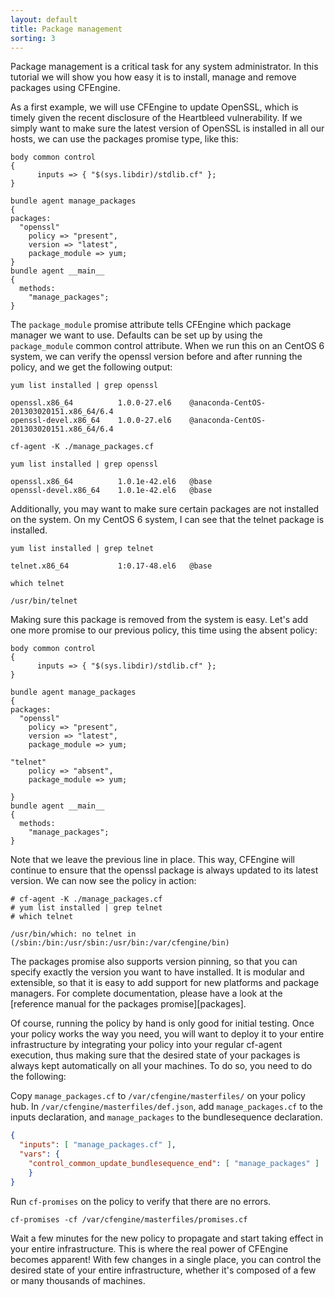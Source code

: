 ```yaml
---
layout: default
title: Package management
sorting: 3
---
```


Package management is a critical task for any system administrator. In this
tutorial we will show you how easy it is to install, manage and remove packages
using CFEngine.

As a first example, we will use CFEngine to update OpenSSL, which is timely
given the recent disclosure of the Heartbleed vulnerability. If we simply want
to make sure the latest version of OpenSSL is installed in all our hosts, we can
use the packages promise type, like this:

```cf3 {file="manage_packages.cf"}
body common control
{
      inputs => { "$(sys.libdir)/stdlib.cf" };
}

bundle agent manage_packages
{
packages:
  "openssl"
    policy => "present",
    version => "latest",
    package_module => yum;
}
bundle agent __main__
{
  methods:
    "manage_packages";
}
```

The `package_module` promise attribute tells CFEngine which package manager we
want to use. Defaults can be set up by using the `package_module` common control
attribute. When we run this on an CentOS 6 system, we can verify the openssl
version before and after running the policy, and we get the following output:

```command
yum list installed | grep openssl
```

```output
openssl.x86_64          1.0.0-27.el6    @anaconda-CentOS-201303020151.x86_64/6.4
openssl-devel.x86_64    1.0.0-27.el6    @anaconda-CentOS-201303020151.x86_64/6.4
```

```command
cf-agent -K ./manage_packages.cf
```

```command
yum list installed | grep openssl
```

```output
openssl.x86_64          1.0.1e-42.el6   @base
openssl-devel.x86_64    1.0.1e-42.el6   @base
```

Additionally, you may want to make sure certain packages are not installed on
the system. On my CentOS 6 system, I can see that the telnet package is
installed.

```command
yum list installed | grep telnet
```

```output
telnet.x86_64           1:0.17-48.el6   @base
```

```command
which telnet
```

```output
/usr/bin/telnet
```

Making sure this package is removed from the system is easy. Let's add one more
promise to our previous policy, this time using the absent policy:

```cf3 {file="manage_packages.cf"}
body common control
{
      inputs => { "$(sys.libdir)/stdlib.cf" };
}

bundle agent manage_packages
{
packages:
  "openssl"
    policy => "present",
    version => "latest",
    package_module => yum;

"telnet"
    policy => "absent",
    package_module => yum;

}
bundle agent __main__
{
  methods:
    "manage_packages";
}
```

Note that we leave the previous line in place. This way, CFEngine will continue
to ensure that the openssl package is always updated to its latest version. We
can now see the policy in action:

```console
# cf-agent -K ./manage_packages.cf
# yum list installed | grep telnet
# which telnet
```

```output
/usr/bin/which: no telnet in (/sbin:/bin:/usr/sbin:/usr/bin:/var/cfengine/bin)
```

The packages promise also supports version pinning, so that you can specify
exactly the version you want to have installed. It is modular and extensible, so
that it is easy to add support for new platforms and package managers. For
complete documentation, please have a look at the [reference manual for the
packages promise][packages].

Of course, running the policy by hand is only good for initial testing. Once
your policy works the way you need, you will want to deploy it to your entire
infrastructure by integrating your policy into your regular cf-agent execution,
thus making sure that the desired state of your packages is always kept
automatically on all your machines. To do so, you need to do the following:

Copy `manage_packages.cf` to `/var/cfengine/masterfiles/` on your policy hub. In
`/var/cfengine/masterfiles/def.json`, add `manage_packages.cf` to the inputs
declaration, and `manage_packages` to the bundlesequence declaration.

```json {file="def.json"}
{
  "inputs": [ "manage_packages.cf" ],
  "vars": {
    "control_common_update_bundlesequence_end": [ "manage_packages" ]
    }
}
```

Run `cf-promises` on the policy to verify that there are no errors.

```command
cf-promises -cf /var/cfengine/masterfiles/promises.cf
```

Wait a few minutes for the new policy to propagate and start taking effect in
your entire infrastructure. This is where the real power of CFEngine becomes
apparent! With few changes in a single place, you can control the desired state
of your entire infrastructure, whether it's composed of a few or many thousands
of machines.
